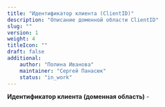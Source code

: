```yaml
---
title: "Идентификатор клиента (ClientID)"
description: "Описание доменной области ClientID"
slug: ""
version: 1
weight: 4
titleIcon: ""
draft: false
additional:
    author: "Полина Иванова"
    maintainer: "Сергей Панасюк"
    status: "in_work"
---
```


**Идентификатор клиента (доменная область)** - 